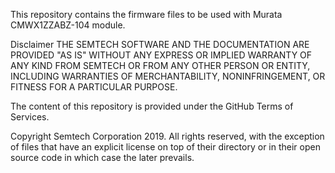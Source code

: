 This repository contains the firmware files to be used with Murata CMWX1ZZABZ-104 module.

Disclaimer
THE SEMTECH SOFTWARE AND THE DOCUMENTATION ARE PROVIDED "AS IS" WITHOUT ANY EXPRESS OR IMPLIED WARRANTY OF ANY KIND FROM SEMTECH OR FROM ANY OTHER PERSON OR ENTITY, INCLUDING WARRANTIES OF MERCHANTABILITY, NONINFRINGEMENT, OR FITNESS FOR A PARTICULAR PURPOSE.

The content of this repository is provided under the GitHub Terms of Services.

Copyright Semtech Corporation 2019. All rights reserved, with the exception of files that have an explicit license on top of their directory or in their open source code in which case the later prevails.
